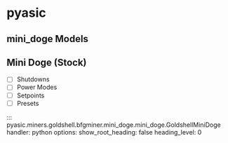 # pyasic
## mini_doge Models

## Mini Doge (Stock)

- [ ] Shutdowns
- [ ] Power Modes
- [ ] Setpoints
- [ ] Presets

::: pyasic.miners.goldshell.bfgminer.mini_doge.mini_doge.GoldshellMiniDoge
    handler: python
    options:
        show_root_heading: false
        heading_level: 0

